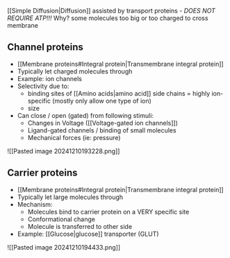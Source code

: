 [[Simple Diffusion|Diffusion]] assisted by transport proteins - *DOES NOT REQUIRE ATP!!!*
Why? some molecules too big or too charged to cross membrane
## Channel proteins
- [[Membrane proteins#Integral protein|Transmembrane integral protein]]
- Typically let charged molecules through
- Example: ion channels 
- Selectivity due to:
	- binding sites of [[Amino acids|amino acid]] side chains = highly ion-specific (mostly only allow one type of ion)
	- size
- Can close / open (gated) from following stimuli:
	- Changes in Voltage ([[Voltage-gated ion channels]])
	- Ligand-gated channels / binding of small molecules
	- Mechanical forces (ie: pressure)
	
![[Pasted image 20241210193228.png]]
## Carrier proteins
-  [[Membrane proteins#Integral protein|Transmembrane integral protein]]
- Typically let large molecules through
- Mechanism:
	- Molecules bind to carrier protein on a VERY specific site
	- Conformational change
	- Molecule is transferred to other side
- Example: [[Glucose|glucose]] transporter (GLUT)

![[Pasted image 20241210194433.png]]